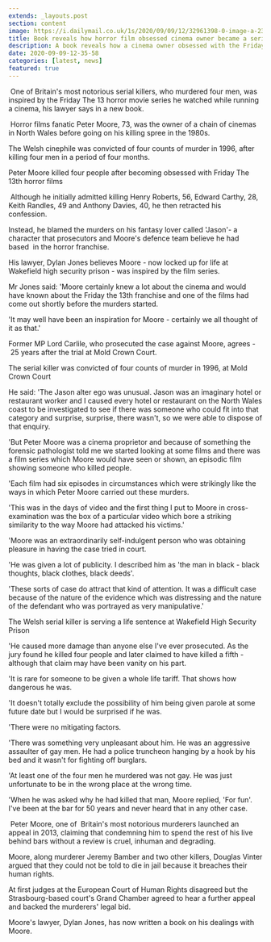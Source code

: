 ```yaml
---
extends: _layouts.post
section: content
image: https://i.dailymail.co.uk/1s/2020/09/09/12/32961398-0-image-a-23_1599650529978.jpg 
title: Book reveals how horror film obsessed cinema owner became a serial killer 
description: A book reveals how a cinema owner obsessed with the Friday The 13th horror films became one of Britains most notorious serial killers. Peter Moore was convicted for murdering four people 
date: 2020-09-09-12-35-58 
categories: [latest, news] 
featured: true 
--- 
```

 One of Britain's most notorious serial killers, who murdered four men, was inspired by the Friday The 13 horror movie series he watched while running a cinema, his lawyer says in a new book.

 Horror films fanatic Peter Moore, 73, was the owner of a chain of cinemas in North Wales before going on his killing spree in the 1980s.

The Welsh cinephile was convicted of four counts of murder in 1996, after killing four men in a period of four months. 

Peter Moore killed four people after becoming obsessed with Friday The 13th horror films

 Although he initially admitted killing Henry Roberts, 56, Edward Carthy, 28, Keith Randles, 49 and Anthony Davies, 40, he then retracted his confession. 

Instead, he blamed the murders on his fantasy lover called 'Jason'- a character that prosecutors and Moore's defence team believe he had based  in the horror franchise. 

His lawyer, Dylan Jones believes Moore - now locked up for life at Wakefield high security prison - was inspired by the film series.

Mr Jones said: 'Moore certainly knew a lot about the cinema and would have known about the Friday the 13th franchise and one of the films had come out shortly before the murders started.

'It may well have been an inspiration for Moore - certainly we all thought of it as that.'

Former MP Lord Carlile, who prosecuted the case against Moore, agrees - 25 years after the trial at Mold Crown Court. 

The serial killer was convicted of four counts of murder in 1996, at Mold Crown Court

He said: 'The Jason alter ego was unusual. Jason was an imaginary hotel or restaurant worker and I caused every hotel or restaurant on the North Wales coast to be investigated to see if there was someone who could fit into that category and surprise, surprise, there wasn't, so we were able to dispose of that enquiry.

'But Peter Moore was a cinema proprietor and because of something the forensic pathologist told me we started looking at some films and there was a film series which Moore would have seen or shown, an episodic film showing someone who killed people.

'Each film had six episodes in circumstances which were strikingly like the ways in which Peter Moore carried out these murders.

'This was in the days of video and the first thing I put to Moore in cross-examination was the box of a particular video which bore a striking similarity to the way Moore had attacked his victims.'

'Moore was an extraordinarily self-indulgent person who was obtaining pleasure in having the case tried in court.

'He was given a lot of publicity. I described him as 'the man in black - black thoughts, black clothes, black deeds'.

'These sorts of case do attract that kind of attention. It was a difficult case because of the nature of the evidence which was distressing and the nature of the defendant who was portrayed as very manipulative.'

The Welsh serial killer is serving a life sentence at Wakefield High Security Prison

'He caused more damage than anyone else I've ever prosecuted. As the jury found he killed four people and later claimed to have killed a fifth - although that claim may have been vanity on his part.

'It is rare for someone to be given a whole life tariff. That shows how dangerous he was.

'It doesn't totally exclude the possibility of him being given parole at some future date but I would be surprised if he was.

'There were no mitigating factors.

'There was something very unpleasant about him. He was an aggressive assaulter of gay men. He had a police truncheon hanging by a hook by his bed and it wasn't for fighting off burglars.

'At least one of the four men he murdered was not gay. He was just unfortunate to be in the wrong place at the wrong time.

'When he was asked why he had killed that man, Moore replied, 'For fun'. I've been at the bar for 50 years and never heard that in any other case.

 Peter Moore, one of  Britain's most notorious murderers launched an appeal in 2013, claiming that condemning him to spend the rest of his live behind bars without a review is cruel, inhuman and degrading. 

Moore, along murderer Jeremy Bamber and two other killers, Douglas Vinter argued that they could not be told to die in jail because it breaches their human rights. 

At first judges at the European Court of Human Rights disagreed but the Strasbourg-based court's Grand Chamber agreed to hear a further appeal and backed the murderers' legal bid.   

Moore's lawyer, Dylan Jones, has now written a book on his dealings with Moore.  

